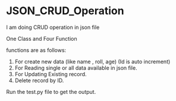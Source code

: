 # JSON_CRUD_Operation
I am doing CRUD operation in json file

One Class and Four Function 

functions are as follows:
1. For create new data (like name , roll, age) (Id is auto increment)
2. For Reading single or all data available in json file.
3. For Updating Existing record.
4. Delete record by ID.

Run the test.py file to get the output.
